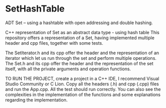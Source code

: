 # SetHashTable
 ADT Set – using a hashtable with open addressing and double hashing.

C++ representation of Set as an abstract data type - using hash table
This repository offers a representation of a Set, having implemented multiple header and cpp files, together with some tests.

The SetIterator.h and its cpp offer the header and the representation of an iterator which let us run through the set and perform multiple operations.
The Set.h and its cpp offer the header and the representation of the set itself, with all the private arguments and operation functions.

TO RUN THE PROJECT, create a project in a C++ IDE, I recommend Visual Studio Community or C Lion. Copy all the headers (.h) and cpp (.cpp) files and run the App.cpp. All the test should run correctly.
You can also see the complexities in the implementation of the functions and some explanations regarding the implementation.
